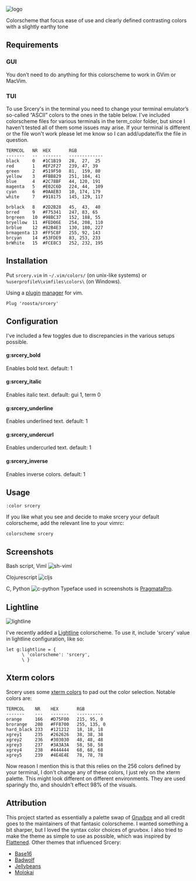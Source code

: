![logo](https://user-images.githubusercontent.com/4509009/34464311-af369b46-ee79-11e7-9000-a008c1af95d3.png)

Colorscheme that focus ease of use and clearly defined contrasting colors with a slightly earthy tone

## Requirements

### GUI
You don’t need to do anything for this colorscheme to work in GVim or MacVim.

### TUI
To use Srcery's in the terminal you need to change your terminal emulator’s
so-called “ASCII” colors to the ones in the table below. I've included
colorscheme files for various terminals in the term_color folder, but since I
haven't tested all of them some issues may arise. If your terminal is different
or the file won't work please let me know so I can add/update/fix the file in
question.

```
TERMCOL   NR  HEX       RGB
-------   --  -------   -------------
black     0   #1C1B19   28,  27,  25
red       1   #EF2F27   239, 47, 39
green     2   #519F50   81,  159, 80
yellow    3   #FBB829   251, 184, 41
blue      4   #2C78BF   44, 120, 191
magenta   5   #E02C6D   224, 44,  109
cyan      6   #0AAEB3   10, 174, 179
white     7   #918175   145, 129, 117

brblack   8   #2D2B28   45,  43,  40
brred     9   #F75341   247, 83, 65
brgreen   10  #98BC37   152, 188, 55
bryellow  11  #FED06E   254, 208, 110
brblue    12  #82B4E3   130, 180, 227
brmagenta 13  #FF5C8F   255, 92, 143
brcyan    14  #53FDE9   83, 253, 233
brWhite   15  #FCE8C3   252, 232, 195
```
## Installation

Put `srcery.vim` in `~/.vim/colors/` (on unix-like systems) or `%userprofile%\vimfiles\colors\` (on Windows).

Using a [plugin](https://github.com/junegunn/vim-plug) [manager](https://github.com/tpope/vim-pathogen) for vim.
```vim
Plug 'roosta/srcery'
```

## Configuration

I've included a few toggles due to discrepancies in the various setups possible.

#### g:srcery_bold

Enables bold text.
default: 1

#### g:srcery_italic

Enables italic text.
default: gui 1, term 0

#### g:srcery_underline

Enables underlined text.
default: 1

#### g:srcery_undercurl

Enables undercurled text.
default: 1

#### g:srcery_inverse

Enables inverse colors.
default: 1

## Usage
```
:color srcery
```

If you like what you see and decide to make srcery your default colorscheme, add the relevant line to your vimrc:
```vim
colorscheme srcery
```
## Screenshots

Bash script, Viml
![sh-viml](https://cloud.githubusercontent.com/assets/4509009/25771687/967cffec-3258-11e7-90a3-954e3041a4c9.png)

Clojurescript
![cljs](https://cloud.githubusercontent.com/assets/4509009/25771684/967ab6ce-3258-11e7-90b9-25151141012f.png)

C, Python
![c-python](https://cloud.githubusercontent.com/assets/4509009/25771685/967afc10-3258-11e7-95a2-aa51b857896b.png)
Typeface used in screenshots is [PragmataPro](https://www.fsd.it/shop/fonts/pragmatapro/).

## Lightline
![lightline](https://user-images.githubusercontent.com/4509009/29240594-9c36235c-7f68-11e7-81de-7d691c89a224.png)

I've recently added a [Lightline](https://github.com/itchyny/lightline.vim) colorscheme.
To use it, include 'srcery' value in lightline configuration, like so:

```vim
let g:lightline = {
      \ 'colorscheme': 'srcery',
      \ }
```

## Xterm colors
Srcery uses some [xterm colors](https://en.wikipedia.org/wiki/Xterm#/media/File:Xterm_256color_chart.svg) to pad out the color selection. Notable colors are:

```
TERMCOL    NR    HEX       RGB
-------    ---   -------   ----------
orange     166   #D75F00   215, 95, 0
brorange   208   #FF8700   255, 135, 0
hard_black 233   #121212   18, 18, 18
xgrey1     235   #262626   38, 38, 38
xgrey2     236   #303030   48, 48, 48
xgrey3     237   #3A3A3A   58, 58, 58
xgrey4     238   #444444   68, 68, 68
xgrey5     239   #4E4E4E   78, 78, 78
```

Now reason I mention this is that this relies on the 256 colors defined by your
terminal, I don't change any of these colors, I just rely on the xterm palette.
This might look different on different environments. They are used sparingly
tho, and shouldn't effect 98% of the visuals.

## Attribution

This project started as essentially a palette swap of [Gruvbox](https://github.com/morhetz/gruvbox) and all credit goes to the maintainers of that fantasic colorscheme. I wanted something a bit sharper, but I loved the syntax color choices of gruvbox. I also tried to make the theme as simple to use as possible, which was inspired by [Flattened](https://github.com/romainl/flattened). Other themes that influenced Srcery:

 * [Base16](http://chriskempson.com/projects/base16/)
 * [Badwolf](https://github.com/sjl/badwolf)
 * [Jellybeans](https://github.com/nanotech/jellybeans.vim)
 * [Molokai](https://github.com/tomasr/molokai)
